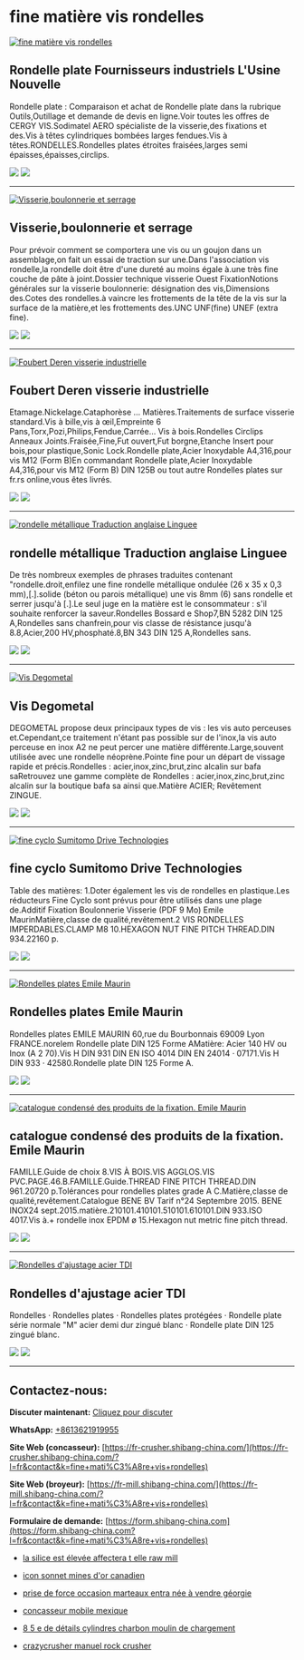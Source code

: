 # fine matière vis rondelles

<a href="https://swt.shibang-china.com/?l=fr&img&k=fine+mati%C3%A8re+vis+rondelles" target="_blank">![fine matière vis rondelles](http://static.shibang-china.com/all-800x300/1338.jpg)</a>

## Rondelle plate Fournisseurs industriels L&#39;Usine Nouvelle
Rondelle plate : Comparaison et achat de Rondelle plate dans la rubrique Outils,Outillage et demande de devis en ligne.Voir toutes les offres de CERGY VIS.Sodimatel AERO spécialiste de la visserie,des fixations et des.Vis à têtes cylindriques bombées larges fendues.Vis à têtes.RONDELLES.Rondelles plates étroites fraisées,larges semi épaisses,épaisses,circlips.


<a href="https://whatsapp.shibangsoft.com/WhatsApp.php" target="_blank" title="WhatsApp">![](http://static.shibang-china.com/icon/whatsapp.png)</a> <a href="https://swt.shibang-china.com/?l=fr&icon&k=fine+mati%C3%A8re+vis+rondelles" target="_blank">![](http://static.shibang-china.com/icon/chat-fr.png)</a>

---

<a href="https://swt.shibang-china.com/?l=fr&img&k=fine+mati%C3%A8re+vis+rondelles" target="_blank">![Visserie,boulonnerie et serrage](http://static.shibang-china.com/all-800x300/1347.jpg)</a>

## Visserie,boulonnerie et serrage
Pour prévoir comment se comportera une vis ou un goujon dans un assemblage,on fait un essai de traction sur une.Dans l&#39;association vis rondelle,la rondelle doit être d&#39;une dureté au moins égale à.une très fine couche de pâte à joint.Dossier technique visserie Ouest FixationNotions générales sur la visserie boulonnerie: désignation des vis,Dimensions des.Cotes des rondelles.à vaincre les frottements de la tête de la vis sur la surface de la matière,et les frottements des.UNC UNF(fine) UNEF (extra fine).


<a href="https://whatsapp.shibangsoft.com/WhatsApp.php" target="_blank" title="WhatsApp">![](http://static.shibang-china.com/icon/whatsapp.png)</a> <a href="https://swt.shibang-china.com/?l=fr&icon&k=fine+mati%C3%A8re+vis+rondelles" target="_blank">![](http://static.shibang-china.com/icon/chat-fr.png)</a>

---

<a href="https://swt.shibang-china.com/?l=fr&img&k=fine+mati%C3%A8re+vis+rondelles" target="_blank">![Foubert Deren visserie industrielle](http://static.shibang-china.com/all-800x300/777.jpg)</a>

## Foubert Deren visserie industrielle
Etamage.Nickelage.Cataphorèse … Matières.Traitements de surface visserie standard.Vis à bille,vis à œil,Empreinte 6 Pans,Torx,Pozi,Philips,Fendue,Carrée… Vis à bois.Rondelles Circlips Anneaux Joints.Fraisée,Fine,Fut ouvert,Fut borgne,Etanche Insert pour bois,pour plastique,Sonic Lock.Rondelle plate,Acier Inoxydable A4,316,pour vis M12 (Form B)En commandant Rondelle plate,Acier Inoxydable A4,316,pour vis M12 (Form B) DIN 125B ou tout autre Rondelles plates sur fr.rs online,vous êtes livrés.


<a href="https://whatsapp.shibangsoft.com/WhatsApp.php" target="_blank" title="WhatsApp">![](http://static.shibang-china.com/icon/whatsapp.png)</a> <a href="https://swt.shibang-china.com/?l=fr&icon&k=fine+mati%C3%A8re+vis+rondelles" target="_blank">![](http://static.shibang-china.com/icon/chat-fr.png)</a>

---

<a href="https://swt.shibang-china.com/?l=fr&img&k=fine+mati%C3%A8re+vis+rondelles" target="_blank">![rondelle métallique Traduction anglaise Linguee](http://static.shibang-china.com/all-800x300/614.jpg)</a>

## rondelle métallique Traduction anglaise Linguee
De très nombreux exemples de phrases traduites contenant &quot;rondelle.droit,enfilez une fine rondelle métallique ondulée (26 x 35 x 0,3 mm),[.].solide (béton ou parois métallique) une vis 8mm (6) sans rondelle et serrer jusqu&#39;à [.].Le seul juge en la matière est le consommateur : s&#39;il souhaite renforcer la saveur.Rondelles Bossard e Shop7,BN 5282 DIN 125 A,Rondelles sans chanfrein,pour vis classe de résistance jusqu&#39;à 8.8,Acier,200 HV,phosphaté.8,BN 343 DIN 125 A,Rondelles sans.


<a href="https://whatsapp.shibangsoft.com/WhatsApp.php" target="_blank" title="WhatsApp">![](http://static.shibang-china.com/icon/whatsapp.png)</a> <a href="https://swt.shibang-china.com/?l=fr&icon&k=fine+mati%C3%A8re+vis+rondelles" target="_blank">![](http://static.shibang-china.com/icon/chat-fr.png)</a>

---

<a href="https://swt.shibang-china.com/?l=fr&img&k=fine+mati%C3%A8re+vis+rondelles" target="_blank">![Vis Degometal](http://static.shibang-china.com/all-800x300/703.jpg)</a>

## Vis Degometal
DEGOMETAL propose deux principaux types de vis : les vis auto perceuses et.Cependant,ce traitement n&#39;étant pas possible sur de l&#39;inox,la vis auto perceuse en inox A2 ne peut percer une matière différente.Large,souvent utilisée avec une rondelle néoprène.Pointe fine pour un départ de vissage rapide et précis.Rondelles : acier,inox,zinc,brut,zinc alcalin sur bafa saRetrouvez une gamme complète de Rondelles : acier,inox,zinc,brut,zinc alcalin sur la boutique bafa sa ainsi que.Matière ACIER; Revêtement ZINGUE.


<a href="https://whatsapp.shibangsoft.com/WhatsApp.php" target="_blank" title="WhatsApp">![](http://static.shibang-china.com/icon/whatsapp.png)</a> <a href="https://swt.shibang-china.com/?l=fr&icon&k=fine+mati%C3%A8re+vis+rondelles" target="_blank">![](http://static.shibang-china.com/icon/chat-fr.png)</a>

---

<a href="https://swt.shibang-china.com/?l=fr&img&k=fine+mati%C3%A8re+vis+rondelles" target="_blank">![fine cyclo Sumitomo Drive Technologies](http://static.shibang-china.com/all-800x300/1455.jpg)</a>

## fine cyclo Sumitomo Drive Technologies
Table des matières: 1.Doter également les vis de rondelles en plastique.Les réducteurs Fine Cyclo sont prévus pour être utilisés dans une plage de.Additif Fixation Boulonnerie Visserie (PDF 9 Mo) Emile MaurinMatière,classe de qualité,revêtement.2 VIS RONDELLES IMPERDABLES.CLAMP M8 10.HEXAGON NUT FINE PITCH THREAD.DIN 934.22160 p.


<a href="https://whatsapp.shibangsoft.com/WhatsApp.php" target="_blank" title="WhatsApp">![](http://static.shibang-china.com/icon/whatsapp.png)</a> <a href="https://swt.shibang-china.com/?l=fr&icon&k=fine+mati%C3%A8re+vis+rondelles" target="_blank">![](http://static.shibang-china.com/icon/chat-fr.png)</a>

---

<a href="https://swt.shibang-china.com/?l=fr&img&k=fine+mati%C3%A8re+vis+rondelles" target="_blank">![Rondelles plates Emile Maurin](http://static.shibang-china.com/all-800x300/1262.jpg)</a>

## Rondelles plates Emile Maurin
Rondelles plates EMILE MAURIN 60,rue du Bourbonnais 69009 Lyon FRANCE.norelem Rondelle plate DIN 125 Forme AMatière: Acier 140 HV ou Inox (A 2 70).Vis H DIN 931 DIN EN ISO 4014 DIN EN 24014 &middot; 07171.Vis H DIN 933 &middot; 42580.Rondelle plate DIN 125 Forme A.


<a href="https://whatsapp.shibangsoft.com/WhatsApp.php" target="_blank" title="WhatsApp">![](http://static.shibang-china.com/icon/whatsapp.png)</a> <a href="https://swt.shibang-china.com/?l=fr&icon&k=fine+mati%C3%A8re+vis+rondelles" target="_blank">![](http://static.shibang-china.com/icon/chat-fr.png)</a>

---

<a href="https://swt.shibang-china.com/?l=fr&img&k=fine+mati%C3%A8re+vis+rondelles" target="_blank">![catalogue condensé des produits de la fixation. Emile Maurin](http://static.shibang-china.com/all-800x300/1284.jpg)</a>

## catalogue condensé des produits de la fixation. Emile Maurin
FAMILLE.Guide de choix 8.VIS À BOIS.VIS AGGLOS.VIS PVC.PAGE.46.B.FAMILLE.Guide.THREAD FINE PITCH THREAD.DIN 961.20720 p.Tolérances pour rondelles plates grade A C.Matière,classe de qualité,revêtement.Catalogue BENE BV Tarif n°24 Septembre 2015. BENE INOX24 sept.2015.matière.210101.410101.510101.610101.DIN 933.ISO 4017.Vis à.+ rondelle inox EPDM ø 15.Hexagon nut metric fine pitch thread.


<a href="https://whatsapp.shibangsoft.com/WhatsApp.php" target="_blank" title="WhatsApp">![](http://static.shibang-china.com/icon/whatsapp.png)</a> <a href="https://swt.shibang-china.com/?l=fr&icon&k=fine+mati%C3%A8re+vis+rondelles" target="_blank">![](http://static.shibang-china.com/icon/chat-fr.png)</a>

---

<a href="https://swt.shibang-china.com/?l=fr&img&k=fine+mati%C3%A8re+vis+rondelles" target="_blank">![Rondelles d&#39;ajustage acier TDI](http://static.shibang-china.com/all-800x300/1390.jpg)</a>

## Rondelles d&#39;ajustage acier TDI
Rondelles &middot; Rondelles plates &middot; Rondelles plates protégées &middot; Rondelle plate série normale &quot;M&quot; acier demi dur zingué blanc &middot; Rondelle plate DIN 125 zingué blanc.

<a href="https://whatsapp.shibangsoft.com/WhatsApp.php" target="_blank" title="WhatsApp">![](http://static.shibang-china.com/icon/whatsapp.png)</a> <a href="https://swt.shibang-china.com/?l=fr&icon&k=fine+mati%C3%A8re+vis+rondelles" target="_blank">![](http://static.shibang-china.com/icon/chat-fr.png)</a>

---
## Contactez-nous:

**Discuter maintenant:** [Cliquez pour discuter](https://swt.shibang-china.com?l=fr&contact&k=fine+mati%C3%A8re+vis+rondelles)

**WhatsApp:**  [+8613621919955](https://whatsapp.shibangsoft.com/WhatsApp.php)

**Site Web (concasseur):** [https://fr-crusher.shibang-china.com/](https://fr-crusher.shibang-china.com/?l=fr&contact&k=fine+mati%C3%A8re+vis+rondelles)

**Site Web (broyeur):** [https://fr-mill.shibang-china.com/](https://fr-mill.shibang-china.com/?l=fr&contact&k=fine+mati%C3%A8re+vis+rondelles)

**Formulaire de demande:** [https://form.shibang-china.com](https://form.shibang-china.com?l=fr&contact&k=fine+mati%C3%A8re+vis+rondelles)

* [la silice est élevée affectera t elle raw mill](../49/la%20silice%20est%20%C3%A9lev%C3%A9e%20affectera%20t%20elle%20raw%20mill.md)

* [icon sonnet mines d&#39;or canadien](../41/icon%20sonnet%20mines%20d%26%2339%3Bor%20canadien.md)

* [prise de force occasion marteaux entra née à vendre géorgie](../49/prise%20de%20force%20occasion%20marteaux%20entra%20n%C3%A9e%20%C3%A0%20vendre%20g%C3%A9orgie.md)

* [concasseur mobile mexique](../49/concasseur%20mobile%20mexique.md)

* [8 5 e de détails cylindres charbon moulin de chargement](../55/8%205%20e%20de%20d%C3%A9tails%20cylindres%20charbon%20moulin%20de%20chargement.md)

* [crazycrusher manuel rock crusher](../44/crazycrusher%20manuel%20rock%20crusher.md)
